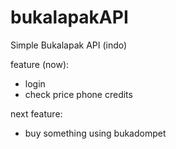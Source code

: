 # bukalapakAPI
Simple Bukalapak API (indo)


feature (now):
- login 
- check price phone credits

next feature:
- buy something using bukadompet
